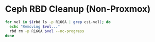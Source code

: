 # Ceph RBD Cleanup (Non-Proxmox)

```bash
for vol in $(rbd ls -p R160A | grep csi-vol); do
  echo "Removing $vol..."
  rbd rm -p R160A $vol --no-progress
done
```